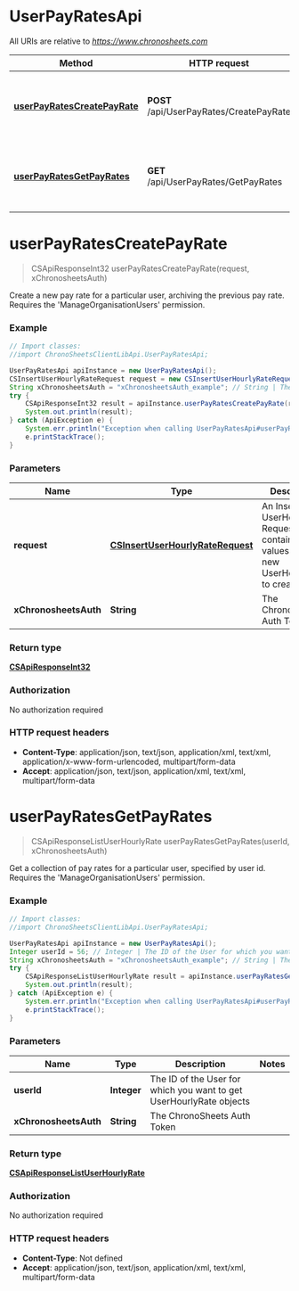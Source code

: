 # UserPayRatesApi

All URIs are relative to *https://www.chronosheets.com*

Method | HTTP request | Description
------------- | ------------- | -------------
[**userPayRatesCreatePayRate**](UserPayRatesApi.md#userPayRatesCreatePayRate) | **POST** /api/UserPayRates/CreatePayRate | Create a new pay rate for a particular user, archiving the previous pay rate.    Requires the &#39;ManageOrganisationUsers&#39; permission.
[**userPayRatesGetPayRates**](UserPayRatesApi.md#userPayRatesGetPayRates) | **GET** /api/UserPayRates/GetPayRates | Get a collection of pay rates for a particular user, specified by user id.    Requires the &#39;ManageOrganisationUsers&#39; permission.


<a name="userPayRatesCreatePayRate"></a>
# **userPayRatesCreatePayRate**
> CSApiResponseInt32 userPayRatesCreatePayRate(request, xChronosheetsAuth)

Create a new pay rate for a particular user, archiving the previous pay rate.    Requires the &#39;ManageOrganisationUsers&#39; permission.

### Example
```java
// Import classes:
//import ChronoSheetsClientLibApi.UserPayRatesApi;

UserPayRatesApi apiInstance = new UserPayRatesApi();
CSInsertUserHourlyRateRequest request = new CSInsertUserHourlyRateRequest(); // CSInsertUserHourlyRateRequest | An Insert UserHourlyRate Request object containing values for the new UserHourlyRate to create
String xChronosheetsAuth = "xChronosheetsAuth_example"; // String | The ChronoSheets Auth Token
try {
    CSApiResponseInt32 result = apiInstance.userPayRatesCreatePayRate(request, xChronosheetsAuth);
    System.out.println(result);
} catch (ApiException e) {
    System.err.println("Exception when calling UserPayRatesApi#userPayRatesCreatePayRate");
    e.printStackTrace();
}
```

### Parameters

Name | Type | Description  | Notes
------------- | ------------- | ------------- | -------------
 **request** | [**CSInsertUserHourlyRateRequest**](CSInsertUserHourlyRateRequest.md)| An Insert UserHourlyRate Request object containing values for the new UserHourlyRate to create |
 **xChronosheetsAuth** | **String**| The ChronoSheets Auth Token |

### Return type

[**CSApiResponseInt32**](CSApiResponseInt32.md)

### Authorization

No authorization required

### HTTP request headers

 - **Content-Type**: application/json, text/json, application/xml, text/xml, application/x-www-form-urlencoded, multipart/form-data
 - **Accept**: application/json, text/json, application/xml, text/xml, multipart/form-data

<a name="userPayRatesGetPayRates"></a>
# **userPayRatesGetPayRates**
> CSApiResponseListUserHourlyRate userPayRatesGetPayRates(userId, xChronosheetsAuth)

Get a collection of pay rates for a particular user, specified by user id.    Requires the &#39;ManageOrganisationUsers&#39; permission.

### Example
```java
// Import classes:
//import ChronoSheetsClientLibApi.UserPayRatesApi;

UserPayRatesApi apiInstance = new UserPayRatesApi();
Integer userId = 56; // Integer | The ID of the User for which you want to get UserHourlyRate objects
String xChronosheetsAuth = "xChronosheetsAuth_example"; // String | The ChronoSheets Auth Token
try {
    CSApiResponseListUserHourlyRate result = apiInstance.userPayRatesGetPayRates(userId, xChronosheetsAuth);
    System.out.println(result);
} catch (ApiException e) {
    System.err.println("Exception when calling UserPayRatesApi#userPayRatesGetPayRates");
    e.printStackTrace();
}
```

### Parameters

Name | Type | Description  | Notes
------------- | ------------- | ------------- | -------------
 **userId** | **Integer**| The ID of the User for which you want to get UserHourlyRate objects |
 **xChronosheetsAuth** | **String**| The ChronoSheets Auth Token |

### Return type

[**CSApiResponseListUserHourlyRate**](CSApiResponseListUserHourlyRate.md)

### Authorization

No authorization required

### HTTP request headers

 - **Content-Type**: Not defined
 - **Accept**: application/json, text/json, application/xml, text/xml, multipart/form-data

